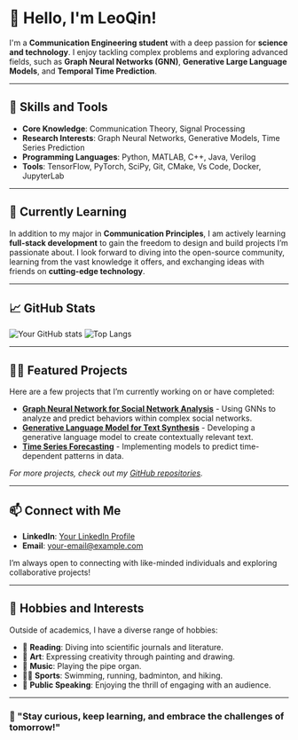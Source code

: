 # 👋 Hello, I'm LeoQin!

I'm a **Communication Engineering student** with a deep passion for **science and technology**. I enjoy tackling complex problems and exploring advanced fields, such as **Graph Neural Networks (GNN)**, **Generative Large Language Models**, and **Temporal Time Prediction**.

---

## 🔧 Skills and Tools
- **Core Knowledge**: Communication Theory, Signal Processing
- **Research Interests**: Graph Neural Networks, Generative Models, Time Series Prediction
- **Programming Languages**: Python, MATLAB, C++, Java, Verilog
- **Tools**: TensorFlow, PyTorch, SciPy, Git, CMake, Vs Code, Docker, JupyterLab

---

## 🌱 Currently Learning
In addition to my major in **Communication Principles**, I am actively learning **full-stack development** to gain the freedom to design and build projects I’m passionate about. I look forward to diving into the open-source community, learning from the vast knowledge it offers, and exchanging ideas with friends on **cutting-edge technology**.

---

## 📈 GitHub Stats
![Your GitHub stats](https://github-readme-stats.vercel.app/api?username=your-username&show_icons=true&theme=radical)
![Top Langs](https://github-readme-stats.vercel.app/api/top-langs/?username=your-username&layout=compact&theme=radical)

---

## 👨‍💻 Featured Projects
Here are a few projects that I’m currently working on or have completed:

- **[Graph Neural Network for Social Network Analysis](https://github.com/your-username/project-name)** - Using GNNs to analyze and predict behaviors within complex social networks.
- **[Generative Language Model for Text Synthesis](https://github.com/your-username/project-name)** - Developing a generative language model to create contextually relevant text.
- **[Time Series Forecasting](https://github.com/your-username/project-name)** - Implementing models to predict time-dependent patterns in data.

_For more projects, check out my [GitHub repositories](https://github.com/your-username?tab=repositories)._

---

## 📫 Connect with Me
- **LinkedIn**: [Your LinkedIn Profile](https://linkedin.com/in/your-username)
- **Email**: [your-email@example.com](mailto:your-email@example.com)

I’m always open to connecting with like-minded individuals and exploring collaborative projects!

---

## 🎯 Hobbies and Interests
Outside of academics, I have a diverse range of hobbies:
- 📖 **Reading**: Diving into scientific journals and literature.
- 🎨 **Art**: Expressing creativity through painting and drawing.
- 🎼 **Music**: Playing the pipe organ.
- 🏊‍♂️ **Sports**: Swimming, running, badminton, and hiking.
- 🎤 **Public Speaking**: Enjoying the thrill of engaging with an audience.

---

### 🚀 "Stay curious, keep learning, and embrace the challenges of tomorrow!"
